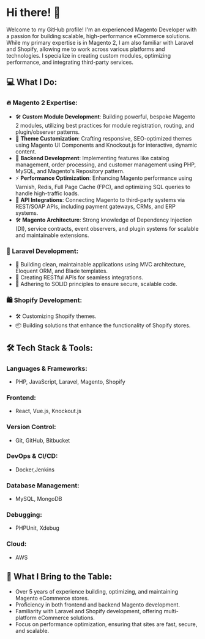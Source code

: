 <h1>Hi there! 👋 </h1>

<p>Welcome to my GitHub profile! I'm an experienced Magento Developer with a passion for building scalable, high-performance eCommerce solutions. While my primary expertise is in Magento 2, I am also familiar with Laravel and Shopify, allowing me to work across various platforms and technologies. I specialize in creating custom modules, optimizing performance, and integrating third-party services.</p>

<h2>💻 What I Do:</h2>

<h3>🔥 Magento 2 Expertise:</h3>
<ul>
  <li>🛠 <strong>Custom Module Development</strong>: Building powerful, bespoke Magento 2 modules, utilizing best practices for module registration, routing, and plugin/observer patterns.</li>
  <li>🎨 <strong>Theme Customization</strong>: Crafting responsive, SEO-optimized themes using Magento UI Components and Knockout.js for interactive, dynamic content.</li>
  <li>🔧 <strong>Backend Development</strong>: Implementing features like catalog management, order processing, and customer management using PHP, MySQL, and Magento's Repository pattern.</li>
  <li>⚡ <strong>Performance Optimization</strong>: Enhancing Magento performance using Varnish, Redis, Full Page Cache (FPC), and optimizing SQL queries to handle high-traffic loads.</li>
  <li>🔌 <strong>API Integrations</strong>: Connecting Magento to third-party systems via REST/SOAP APIs, including payment gateways, CRMs, and ERP systems.</li>
  <li>🛠 <strong>Magento Architecture</strong>: Strong knowledge of Dependency Injection (DI), service contracts, event observers, and plugin systems for scalable and maintainable extensions.</li>
</ul>

<h3>🐘 Laravel Development:</h3>
<ul>
  <li>🎯 Building clean, maintainable applications using MVC architecture, Eloquent ORM, and Blade templates.</li>
  <li>🔄 Creating RESTful APIs for seamless integrations.</li>
  <li>🔐 Adhering to SOLID principles to ensure secure, scalable code.</li>
</ul>

<h3>🛍️ Shopify Development:</h3>
<ul>
  <li>🛠 Customizing Shopify themes.</li>
  <li>📦 Building solutions that enhance the functionality of Shopify stores.</li>
</ul>

<h2>🛠 Tech Stack & Tools:</h2>

<h3>Languages & Frameworks:</h3>
<ul>
  <li>PHP, JavaScript, Laravel, Magento, Shopify</li>
</ul>

<h3>Frontend:</h3>
<ul>
  <li>React, Vue.js, Knockout.js</li>
</ul>

<h3>Version Control:</h3>
<ul>
  <li>Git, GitHub, Bitbucket</li>
</ul>

<h3>DevOps & CI/CD:</h3>
<ul>
  <li>Docker,Jenkins</li>
</ul>

<h3>Database Management:</h3>
<ul>
  <li>MySQL, MongoDB</li>
</ul>

<h3>Debugging:</h3>
<ul>
  <li>PHPUnit, Xdebug</li>
</ul>

<h3>Cloud:</h3>
<ul>
  <li>AWS</li>
</ul>

<h2>🚀 What I Bring to the Table:</h2>
<ul>
  <li>Over 5 years of experience building, optimizing, and maintaining Magento eCommerce stores.</li>
  <li>Proficiency in both frontend and backend Magento development.</li>
  <li>Familiarity with Laravel and Shopify development, offering multi-platform eCommerce solutions.</li>
  <li>Focus on performance optimization, ensuring that sites are fast, secure, and scalable.</li>
</ul>
